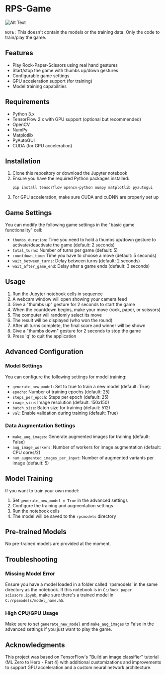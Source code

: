 # RPS-Game

![Alt Text](https://i.imgur.com/XFqZifB.png)

`NOTE:` This doesn't contain the models or the training data. Only the code to train/play the game.

## Features

- Play Rock-Paper-Scissors using real hand gestures
- Start/stop the game with thumbs up/down gestures
- Configurable game settings
- GPU acceleration support (for training)
- Model training capabilities

## Requirements

- Python 3.x
- TensorFlow 2.x with GPU support (optional but recommended)
- OpenCV
- NumPy
- Matplotlib
- PyAutoGUI
- CUDA (for GPU acceleration)

## Installation

1. Clone this repository or download the Jupyter notebook
2. Ensure you have the required Python packages installed:
   ```bash
   pip install tensorflow opencv-python numpy matplotlib pyautogui
   ```
3. For GPU acceleration, make sure CUDA and cuDNN are properly set up

## Game Settings

You can modify the following game settings in the "basic game functionality" cell:

- `thumbs_duration`: Time you need to hold a thumbs up/down gesture to activate/deactivate the game (default: 2 seconds)
- `total_turns`: Number of turns per game (default: 5)
- `countdown_time`: Time you have to choose a move (default: 5 seconds)
- `wait_between_turns`: Delay between turns (default: 2 seconds)
- `wait_after_game_end`: Delay after a game ends (default: 3 seconds)

## Usage

1. Run the Jupyter notebook cells in sequence
2. A webcam window will open showing your camera feed
3. Give a "thumbs up" gesture for 2 seconds to start the game
4. When the countdown begins, make your move (rock, paper, or scissors)
5. The computer will randomly select its move
6. The result will be displayed (who won the round)
7. After all turns complete, the final score and winner will be shown
8. Give a "thumbs down" gesture for 2 seconds to stop the game
9. Press 'q' to quit the application

## Advanced Configuration

### Model Settings

You can configure the following settings for model training:

- `generate_new_model`: Set to true to train a new model (default: True)
- `epochs`: Number of training epochs (default: 25)
- `steps_per_epoch`: Steps per epoch (default: 25)
- `image_size`: Image resolution (default: 150x150)
- `batch_size`: Batch size for training (default: 512)
- `val`: Enable validation during training (default: True)

### Data Augmentation Settings

- `make_aug_images`: Generate augmented images for training (default: False)
- `aug_image_workers`: Number of workers for image augmentation (default: CPU cores/2)
- `num_augmented_images_per_input`: Number of augmented variants per image (default: 5)

## Model Training

If you want to train your own model:

1. Set `generate_new_model = True` in the advanced settings
2. Configure the training and augmentation settings
3. Run the notebook cells
4. The model will be saved to the `rpsmodels` directory

## Pre-trained Models

No pre-trained models are provided at the moment.

## Troubleshooting

### Missing Model Error

Ensure you have a model loaded in a folder called 'rpsmodels' in the same directory as the notebook. If this notebook is in `C:/Rock paper scissors.ipynb`, make sure there's a trained model in `C:/rpsmodels/model_name.h5`.

### High CPU/GPU Usage

Make sure to set `generate_new_model` and `make_aug_images` to False in the advanced settings if you just want to play the game.

## Acknowledgments

This project was based on TensorFlow's "Build an image classifier" tutorial (ML Zero to Hero - Part 4) with additional customizations and improvements to support GPU acceleration and a custom neural network architecture.

